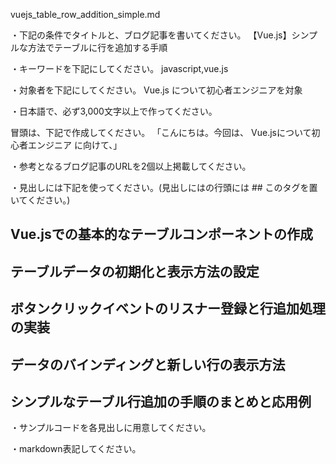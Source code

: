 vuejs_table_row_addition_simple.md

・下記の条件でタイトルと、ブログ記事を書いてください。
【Vue.js】シンプルな方法でテーブルに行を追加する手順

・キーワードを下記にしてください。
javascript,vue.js

・対象者を下記にしてください。
  Vue.js について初心者エンジニアを対象


・日本語で、必ず3,000文字以上で作ってください。

冒頭は、下記で作成してください。
「こんにちは。今回は、
Vue.jsについて初心者エンジニア
に向けて、」

・参考となるブログ記事のURLを2個以上掲載してください。

・見出しには下記を使ってください。(見出しにはの行頭には ## このタグを置いてください。)
## Vue.jsでの基本的なテーブルコンポーネントの作成
## テーブルデータの初期化と表示方法の設定
## ボタンクリックイベントのリスナー登録と行追加処理の実装
## データのバインディングと新しい行の表示方法
## シンプルなテーブル行追加の手順のまとめと応用例

・サンプルコードを各見出しに用意してください。

・markdown表記してください。

